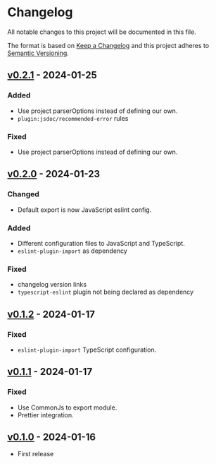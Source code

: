 # Changelog

All notable changes to this project will be documented in this file.

The format is based on [Keep a Changelog](http://keepachangelog.com/en/1.0.0/)
and this project adheres to [Semantic Versioning](http://semver.org/spec/v2.0.0.html).

## [v0.2.1] - 2024-01-25

### Added

- Use project parserOptions instead of defining our own.
- `plugin:jsdoc/recommended-error` rules

### Fixed

- Use project parserOptions instead of defining our own.

## [v0.2.0] - 2024-01-23

### Changed

- Default export is now JavaScript eslint config.

### Added

- Different configuration files to JavaScript and TypeScript.
- `eslint-plugin-import` as dependency

### Fixed

- changelog version links
- `typescript-eslint` plugin not being declared as dependency

## [v0.1.2] - 2024-01-17

### Fixed

- `eslint-plugin-import` TypeScript configuration.

## [v0.1.1] - 2024-01-17

### Fixed

- Use CommonJs to export module.
- Prettier integration.

## [v0.1.0] - 2024-01-16

- First release

[v0.2.1]: https://www.npmjs.com/package/@dipcode/eslint-config/v/0.2.1
[v0.2.0]: https://www.npmjs.com/package/@dipcode/eslint-config/v/0.2.0
[v0.1.2]: https://www.npmjs.com/package/@dipcode/eslint-config/v/0.1.2
[v0.1.1]: https://www.npmjs.com/package/@dipcode/eslint-config/v/0.1.1
[v0.1.0]: https://www.npmjs.com/package/@dipcode/eslint-config/v/0.1.0
